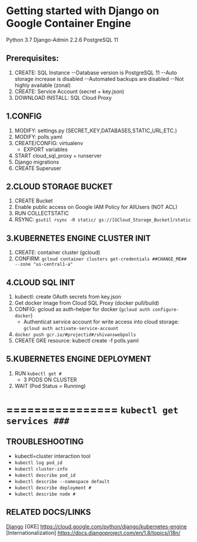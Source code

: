 # Getting started with Django on Google Container Engine

Python 3.7
Django-Admin 2.2.6
PostgreSQL 11

Prerequisites:
-------------------------
1. CREATE: SQL Instance 
    --Database version is PostgreSQL 11
    --Auto storage increase is disabled
    --Automated backups are disabled
    --Not highly available (zonal)
2. CREATE: Service Account (secret + key.json)
3. DOWNLOAD INSTALL: SQL Cloud Proxy

1.CONFIG
------------------
1. MODIFY: settings.py (SECRET_KEY,DATABASES,STATIC_URL,ETC.)
2. MODIFY: polls.yaml
3. CREATE/CONFIG: virtualenv
    - EXPORT variables
4. START cloud_sql_proxy + runserver
5. Django migrations
6. CREATE Superuser

2.CLOUD STORAGE BUCKET 
----------------------
1. CREATE Bucket
2. Enable public access on Google IAM Policy for AllUsers (NOT ACL)
3. RUN COLLECTSTATIC 
3. RSYNC: `gsutil rsync -R static/ gs://[GCloud_Storage_Bucket]/static`


3.KUBERNETES ENGINE CLUSTER INIT
-----------------------
1. CREATE: container cluster (gcloud)  
2. CONFIRM: `gcloud container clusters get-credentials ##CHANGE_ME## --zone "us-central1-a"`

4.CLOUD SQL INIT
------------------------
1. kubectl: create OAuth secrets from key.json
2. Get docker image from Cloud SQL Proxy  (docker pull/build)
3. CONFIG: gcloud as auth-helper for docker (`gcloud auth configure-docker`)
    - Authenticat service account for write access into cloud storage: `gcloud auth activate-service-account`
4. `docker push gcr.io/#projectid#/shivanswebpolls`
5. CREATE GKE resource: kubectl create -f polls.yaml

5.KUBERNETES ENGINE DEPLOYMENT
-----------------------------
1. RUN `kubectl get #`
    - 3 PODS ON CLUSTER
2. WAIT (Pod Status = Running)

================
`kubectl get services ###`
===============

TROUBLESHOOTING 
-------------------------
- kubectl=cluster interaction tool
- `kubectl log pod_id`
- `kubectl cluster-info`
- `kubectl describe pod_id`
- `kubectl describe --namespace default`
- `kubectl describe deployment #`
- `kubectl describe node #`


RELATED DOCS/LINKS
-----------------------------
[Django](https://www.djangoproject.com/) 
[GKE] https://cloud.google.com/python/django/kubernetes-engine
[Internationalization] https://docs.djangoproject.com/en/1.8/topics/i18n/

